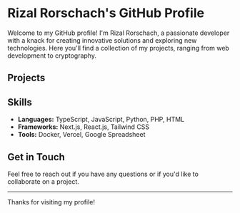 # Rizal Rorschach's GitHub Profile

Welcome to my GitHub profile! I'm Rizal Rorschach, a passionate developer with a knack for creating innovative solutions and exploring new technologies. Here you'll find a collection of my projects, ranging from web development to cryptography.

## Projects



## Skills

- **Languages:** TypeScript, JavaScript, Python, PHP, HTML
- **Frameworks:** Next.js, React.js, Tailwind CSS
- **Tools:** Docker, Vercel, Google Spreadsheet

## Get in Touch

Feel free to reach out if you have any questions or if you'd like to collaborate on a project.

---

Thanks for visiting my profile!
